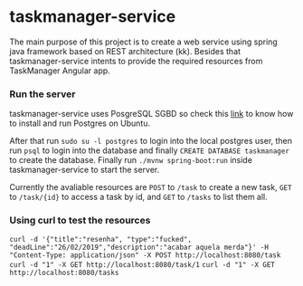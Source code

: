 # taskmanager-service
The main purpose of this project is to create a web service using spring java framework based on REST architecture (kk). Besides that taskmanager-service intents to provide the required resources from TaskManager Angular app.

### Run the server
taskmanager-service uses PosgreSQL SGBD so check this [link](https://www.godaddy.com/garage/how-to-install-postgresql-on-ubuntu-14-04) to know how to install and run Postgres on Ubuntu.

After that run `sudo su -l postgres` to login into the local postgres user, then run `psql` to login into the database and finally `CREATE DATABASE taskmanager` to create the database.
Finally run `./mvnw spring-boot:run` inside taskmanager-service to start the server.

Currently the avaliable resources are `POST` to `/task` to create a new task, `GET` to `/task/{id}` to access a task by id, and `GET` to `/tasks` to list them all.

### Using curl to test the resources
`curl -d '{"title":"resenha", "type":"fucked", "deadLine":"26/02/2019","description":"acabar aquela merda"}' -H "Content-Type: application/json" -X POST http://localhost:8080/task`
`curl -d "1" -X GET http://localhost:8080/task/1`
`curl -d "1" -X GET http://localhost:8080/tasks`
